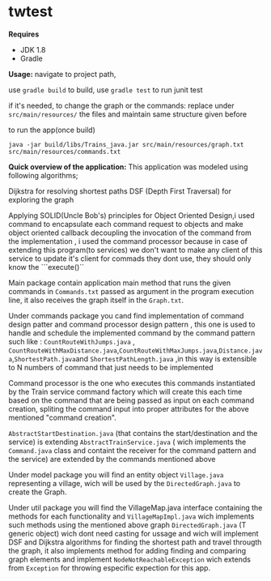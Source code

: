 # twtest

**Requires**

- JDK 1.8
- Gradle

**Usage:**
navigate to  project path,

use ```gradle build``` to build,
use ```gradle test``` to run junit test

if it's needed, to change the graph or the commands:
 replace under ```src/main/resources/``` the files and maintain same structure given before


to run the app(once build)

```java -jar build/libs/Trains_java.jar src/main/resources/graph.txt src/main/resources/commands.txt```

**Quick overview of the application:**
This application was modeled using following algorithms;

Dijkstra for resolving shortest paths
DSF (Depth First Traversal) for exploring the graph

Applying SOLID(Uncle Bob's) principles for Object Oriented Design,i used command to encapsulate each command request to objects and make object oriented callback decoupling the invocation of the command from the implementation  , i used the command processor because in case of extending this program(to services)  we don't want to make any client of this service to update it's client for commads they dont use, they should only know the ```execute()``



Main package contain application main method that runs the given commands in ```Commands.txt``` passed as argument in the program execution line, it also receives the graph itself in the ```Graph.txt```.

Under commands package you cand find implementation of command design patter and command processor design pattern , this one is used to handle and schedule the implemented command by the command pattern such like : ```CountRouteWithJumps.java``` , ```CountRouteWithMaxDistance.java```,```CountRouteWithMaxJumps.java```,```Distance.java```,```ShortestPath.java```and ```ShortestPathLength.java``` ,in this way is extensible to N numbers of command that just needs to be implemented

Command processor is the one who executes this commands instantiated by the Train service command factory which will create this each time based on the command that are being passed as input on each command creation, spliting the command input into proper attributes for the above mentioned "command creation".

```AbstractStartDestination.java``` (that contains the start/destination and the service) is extending ```AbstractTrainService.java``` ( wich implements the ```Command.java``` class and containt the receiver for the command pattern and the service) are extended by the commands mentioned above

Under model package you will find an entity object ```Village.java``` representing a village, wich will be used by the ```DirectedGraph.java``` to create the Graph.

Under util package you will find the VillageMap.java interface containing the methods for each functionality  and ```VillageMapImpl.java``` wich implements such methods using the mentioned above graph ```DirectedGraph.java``` (T generic object) wich dont need casting for ussage and wich will implement DSF and Dijkstra algorithms for finding the shortest path and travel througth the graph, it also implements method for adding finding and comparing graph elements and implement ```NodeNotReachableException``` wich extends from ```Exception``` for throwing especific expection for this app.

